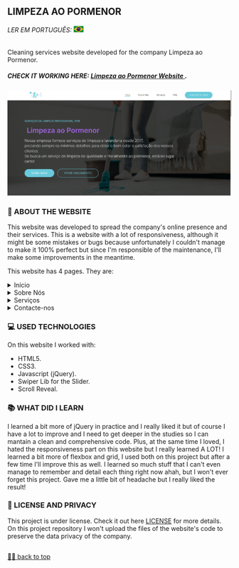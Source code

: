 ## LIMPEZA AO PORMENOR

###### LER EM PORTUGUÊS: <kbd>[<img title="Bandeira do Brasil" alt="Portugues" src="imgs/br.jpg" width="22">](translation/pt/README.pt.md)</kbd> <br>

<p> Cleaning services website developed for the company Limpeza ao Pormenor. <p>
  
##### CHECK IT WORKING HERE: <a href="https://limpezaaopormenor.pt"> Limpeza ao Pormenor Website </a>. <br>

![Final Result](/imgs/preview.png) <br>

### 📑 ABOUT THE WEBSITE
This website was developed to spread the company's online presence and their services. This is a website with a lot of responsiveness, although it might be some mistakes or bugs because unfortunately I couldn't manage to make it 100% perfect but since I'm responsible of the maintenance, I'll make some improvements in the meantime. <br>

This website has 4 pages. They are: <br>
<details>
  <summary>Início</summary> <br>
  <p> the Início page has:</p>
  - the menu. <br>
  - the header with a background picture, a small paragraph introducing the company and it's services, a button redirecting to the Sobre Nós page and another button redirecting to the Serviços page right to the fixed prices section. <br>
  - a section for the company's services features. <br>
  - a section with slogan and a button redirecting to the Serviços page. <br>
  - a section with FAQ. <br>
  - the footer with the logo and buttons redirecting to the company's social media, email and telephone number.
</details>

<details>
  <summary>Sobre Nós</summary> <br>
  <p> the Sobre Nós page has:</p>
  - the menu. <br>
  - a whole section with details about the company and it's services, with a button at the bottom of the section that redirects to the Serviços page slider. <br>
  - the footer with the logo and buttons redirecting to the company's social media, email and telephone number.
</details>

<details>
  <summary>Serviços</summary> <br>
  <p> the Serviços page has:</p>
  - the menu. <br>
  - the header with a background picture and a small paragraph explaining the purpose of the Serviços page. <br>
  - a section with an interactive slider presenting the company's services. On the 		computer, the user can switch through the services using the mousewheel and also clicking on the dots at the right of the slider. On the mobile the user can just swipe left and right. <br>
  - a section with the most asked services and it's fixed prices, with buttons that redirects to the email with an automatic message that can be diferent depending on the service. <br>
  - the footer with the logo and buttons redirecting to the company's social media, email and telephone number.
</details>
  
<details>
  <summary>Contacte-nos</summary> <br>
  <p> the Contacte-nos page has:</p>
  - the menu. <br>
  - a section with the company's social media, email and telephone number.<br>
  - a section with a contact form. <br>
  - a section with the company's business hours and location. <br>
  - the footer with the logo and buttons redirecting to the company's social media, email and telephone number.
</details>

### 💻 USED TECHNOLOGIES
On this website I worked with: <br>
- HTML5.
- CSS3.
- Javascript (jQuery).
- Swiper Lib for the Slider.
- Scroll Reveal.

### 📚 WHAT DID I LEARN
I learned a bit more of jQuery in practice and I really liked it but of course I have a lot to improve and I need to get deeper in the studies so I can mantain a clean and comprehensive code. Plus, at the same time I loved, I hated the responsiveness part on this website but I really learned A LOT! I learned a bit more of flexbox and grid, I used both on this project but after a few time I'll improve this as well. I learned so much stuff that I can't even manage to remember and detail each thing right now ahah, but I won't ever forget this project. Gave me a little bit of headache but I really liked the result!

### 🍜 LICENSE AND PRIVACY

This project is under license. Check it out here [LICENSE](LICENSE.md) for more details.<br>
On this project repository I won't upload the files of the website's code to preserve the data privacy of the company.
 
##

[☝🏽 back to top](#limpeza-ao-pormenor)
